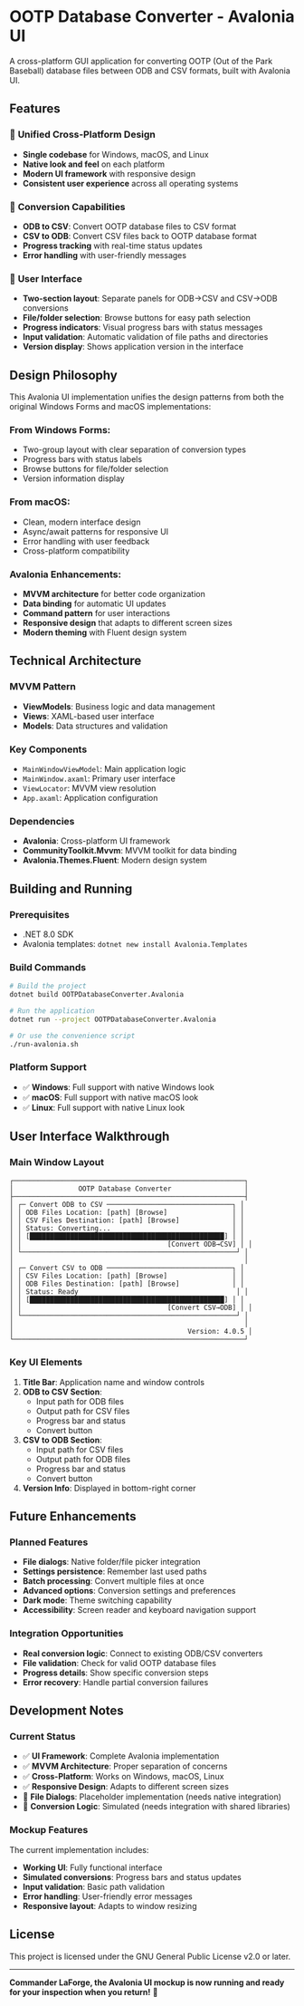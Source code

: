 # OOTP Database Converter - Avalonia UI

A cross-platform GUI application for converting OOTP (Out of the Park Baseball) database files between ODB and CSV formats, built with Avalonia UI.

## Features

### 🎯 **Unified Cross-Platform Design**
- **Single codebase** for Windows, macOS, and Linux
- **Native look and feel** on each platform
- **Modern UI framework** with responsive design
- **Consistent user experience** across all operating systems

### 🔄 **Conversion Capabilities**
- **ODB to CSV**: Convert OOTP database files to CSV format
- **CSV to ODB**: Convert CSV files back to OOTP database format
- **Progress tracking** with real-time status updates
- **Error handling** with user-friendly messages

### 🎨 **User Interface**
- **Two-section layout**: Separate panels for ODB→CSV and CSV→ODB conversions
- **File/folder selection**: Browse buttons for easy path selection
- **Progress indicators**: Visual progress bars with status messages
- **Input validation**: Automatic validation of file paths and directories
- **Version display**: Shows application version in the interface

## Design Philosophy

This Avalonia UI implementation unifies the design patterns from both the original Windows Forms and macOS implementations:

### **From Windows Forms:**
- Two-group layout with clear separation of conversion types
- Progress bars with status labels
- Browse buttons for file/folder selection
- Version information display

### **From macOS:**
- Clean, modern interface design
- Async/await patterns for responsive UI
- Error handling with user feedback
- Cross-platform compatibility

### **Avalonia Enhancements:**
- **MVVM architecture** for better code organization
- **Data binding** for automatic UI updates
- **Command pattern** for user interactions
- **Responsive design** that adapts to different screen sizes
- **Modern theming** with Fluent design system

## Technical Architecture

### **MVVM Pattern**
- **ViewModels**: Business logic and data management
- **Views**: XAML-based user interface
- **Models**: Data structures and validation

### **Key Components**
- `MainWindowViewModel`: Main application logic
- `MainWindow.axaml`: Primary user interface
- `ViewLocator`: MVVM view resolution
- `App.axaml`: Application configuration

### **Dependencies**
- **Avalonia**: Cross-platform UI framework
- **CommunityToolkit.Mvvm**: MVVM toolkit for data binding
- **Avalonia.Themes.Fluent**: Modern design system

## Building and Running

### **Prerequisites**
- .NET 8.0 SDK
- Avalonia templates: `dotnet new install Avalonia.Templates`

### **Build Commands**
```bash
# Build the project
dotnet build OOTPDatabaseConverter.Avalonia

# Run the application
dotnet run --project OOTPDatabaseConverter.Avalonia

# Or use the convenience script
./run-avalonia.sh
```

### **Platform Support**
- ✅ **Windows**: Full support with native Windows look
- ✅ **macOS**: Full support with native macOS look  
- ✅ **Linux**: Full support with native Linux look

## User Interface Walkthrough

### **Main Window Layout**
```
┌─────────────────────────────────────────────────────────┐
│                OOTP Database Converter                  │
├─────────────────────────────────────────────────────────┤
│ ┌─ Convert ODB to CSV ───────────────────────────────┐ │
│ │ ODB Files Location: [path] [Browse]                │ │
│ │ CSV Files Destination: [path] [Browse]             │ │
│ │ Status: Converting...                              │ │
│ │ [████████████████████████████████████████████████] │ │
│ │                                    [Convert ODB→CSV] │ │
│ └─────────────────────────────────────────────────────┘ │
│                                                         │
│ ┌─ Convert CSV to ODB ───────────────────────────────┐ │
│ │ CSV Files Location: [path] [Browse]                │ │
│ │ ODB Files Destination: [path] [Browse]             │ │
│ │ Status: Ready                                       │ │
│ │ [████████████████████████████████████████████████] │ │
│ │                                    [Convert CSV→ODB] │ │
│ └─────────────────────────────────────────────────────┘ │
│                                                         │
│                                           Version: 4.0.5 │
└─────────────────────────────────────────────────────────┘
```

### **Key UI Elements**
1. **Title Bar**: Application name and window controls
2. **ODB to CSV Section**: 
   - Input path for ODB files
   - Output path for CSV files
   - Progress bar and status
   - Convert button
3. **CSV to ODB Section**:
   - Input path for CSV files
   - Output path for ODB files
   - Progress bar and status
   - Convert button
4. **Version Info**: Displayed in bottom-right corner

## Future Enhancements

### **Planned Features**
- **File dialogs**: Native folder/file picker integration
- **Settings persistence**: Remember last used paths
- **Batch processing**: Convert multiple files at once
- **Advanced options**: Conversion settings and preferences
- **Dark mode**: Theme switching capability
- **Accessibility**: Screen reader and keyboard navigation support

### **Integration Opportunities**
- **Real conversion logic**: Connect to existing ODB/CSV converters
- **File validation**: Check for valid OOTP database files
- **Progress details**: Show specific conversion steps
- **Error recovery**: Handle partial conversion failures

## Development Notes

### **Current Status**
- ✅ **UI Framework**: Complete Avalonia implementation
- ✅ **MVVM Architecture**: Proper separation of concerns
- ✅ **Cross-Platform**: Works on Windows, macOS, Linux
- ✅ **Responsive Design**: Adapts to different screen sizes
- 🔄 **File Dialogs**: Placeholder implementation (needs native integration)
- 🔄 **Conversion Logic**: Simulated (needs integration with shared libraries)

### **Mockup Features**
The current implementation includes:
- **Working UI**: Fully functional interface
- **Simulated conversions**: Progress bars and status updates
- **Input validation**: Basic path validation
- **Error handling**: User-friendly error messages
- **Responsive layout**: Adapts to window resizing

## License

This project is licensed under the GNU General Public License v2.0 or later.

---

**Commander LaForge, the Avalonia UI mockup is now running and ready for your inspection when you return!** 🚀 